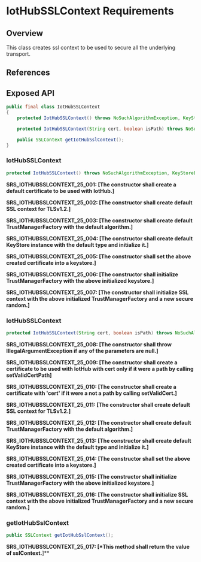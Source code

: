 # IotHubSSLContext Requirements

## Overview

This class creates ssl context to be used to secure all the underlying transport.

## References

## Exposed API

```java
public final class IotHubSSLContext
{
    protected IotHubSSLContext() throws NoSuchAlgorithmException, KeyStoreException, KeyManagementException, IOException, CertificateException;

    protected IotHubSSLContext(String cert, boolean isPath) throws NoSuchAlgorithmException, KeyStoreException, KeyManagementException, IOException, CertificateException;

    public SSLContext getIotHubSslContext();
}
```


### IotHubSSLContext

```java
protected IotHubSSLContext() throws NoSuchAlgorithmException, KeyStoreException, KeyManagementException, IOException, CertificateException;
```

**SRS_IOTHUBSSLCONTEXT_25_001: [**The constructor shall create a default certificate to be used with IotHub.**]**

**SRS_IOTHUBSSLCONTEXT_25_002: [**The constructor shall create default SSL context for TLSv1.2.**]**

**SRS_IOTHUBSSLCONTEXT_25_003: [**The constructor shall create default TrustManagerFactory with the default algorithm.**]**

**SRS_IOTHUBSSLCONTEXT_25_004: [**The constructor shall create default KeyStore instance with the default type and initialize it.**]**

**SRS_IOTHUBSSLCONTEXT_25_005: [**The constructor shall set the above created certificate into a keystore.**]**

**SRS_IOTHUBSSLCONTEXT_25_006: [**The constructor shall initialize TrustManagerFactory with the above initialized keystore.**]**

**SRS_IOTHUBSSLCONTEXT_25_007: [**The constructor shall initialize SSL context with the above initialized TrustManagerFactory and a new secure random.**]**


### IotHubSSLContext

```java
protected IotHubSSLContext(String cert, boolean isPath) throws NoSuchAlgorithmException, KeyStoreException, KeyManagementException, IOException, CertificateException;
```

**SRS_IOTHUBSSLCONTEXT_25_008: [**The constructor shall throw IllegalArgumentException if any of the parameters are null.**]**

**SRS_IOTHUBSSLCONTEXT_25_009: [**The constructor shall create a certificate to be used with IotHub with cert only if it were a path by calling setValidCertPath**]**

**SRS_IOTHUBSSLCONTEXT_25_010: [**The constructor shall create a certificate with 'cert' if it were a not a path by calling setValidCert.**]**

**SRS_IOTHUBSSLCONTEXT_25_011: [**The constructor shall create default SSL context for TLSv1.2.**]**

**SRS_IOTHUBSSLCONTEXT_25_012: [**The constructor shall create default TrustManagerFactory with the default algorithm.**]**

**SRS_IOTHUBSSLCONTEXT_25_013: [**The constructor shall create default KeyStore instance with the default type and initialize it.**]**

**SRS_IOTHUBSSLCONTEXT_25_014: [**The constructor shall set the above created certificate into a keystore.**]**

**SRS_IOTHUBSSLCONTEXT_25_015: [**The constructor shall initialize TrustManagerFactory with the above initialized keystore.**]**

**SRS_IOTHUBSSLCONTEXT_25_016: [**The constructor shall initialize SSL context with the above initialized TrustManagerFactory and a new secure random.**]**

### getIotHubSslContext

```java
public SSLContext getIotHubSslContext();
```

**SRS_IOTHUBSSLCONTEXT_25_017: [*This method shall return the value of sslContext.**]**